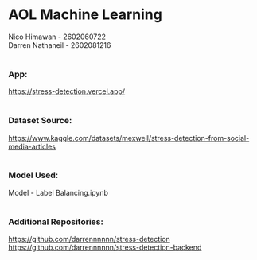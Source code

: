 # AOL Machine Learning
Nico Himawan - 2602060722<br>
Darren Nathaneil - 2602081216<br>
<br>
### App:<br>
https://stress-detection.vercel.app/<br>
<br>
### Dataset Source:<br>
https://www.kaggle.com/datasets/mexwell/stress-detection-from-social-media-articles<br>
<br>
### Model Used: <br>
Model - Label Balancing.ipynb<br>
<br>
### Additional Repositories:<br>
https://github.com/darrennnnnn/stress-detection<br>
https://github.com/darrennnnnn/stress-detection-backend<br>
